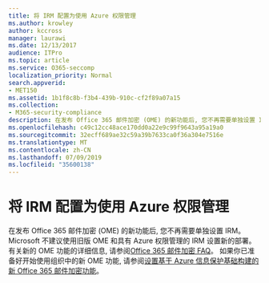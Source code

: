 ```yaml
---
title: 将 IRM 配置为使用 Azure 权限管理
ms.author: krowley
author: kccross
manager: laurawi
ms.date: 12/13/2017
audience: ITPro
ms.topic: article
ms.service: O365-seccomp
localization_priority: Normal
search.appverid:
- MET150
ms.assetid: 1b1f8c8b-f3b4-439b-910c-cf2f89a07a15
ms.collection:
- M365-security-compliance
description: 在发布 Office 365 邮件加密 (OME) 的新功能后, 您不再需要单独设置 IRM。 Microsoft 不建议使用旧版 OME 和具有 Azure 权限管理的 IRM 设置新的部署。 有关新的 OME 功能的详细信息, 请参阅 Office 365 邮件加密 FAQ。 如果你已准备好开始使用组织中的新 OME 功能, 请参阅设置基于 Azure 信息保护基础构建的新 Office 365 邮件加密功能。
ms.openlocfilehash: c49c12cc48ace170dd0a22e9c99f9643a95a19a0
ms.sourcegitcommit: 32ecff689ae32c59a39b7633ca0f36a304e7516e
ms.translationtype: MT
ms.contentlocale: zh-CN
ms.lasthandoff: 07/09/2019
ms.locfileid: "35600138"
---
```

# <a name="configure-irm-to-use-azure-rights-management"></a>将 IRM 配置为使用 Azure 权限管理

在发布 Office 365 邮件加密 (OME) 的新功能后, 您不再需要单独设置 IRM。 Microsoft 不建议使用旧版 OME 和具有 Azure 权限管理的 IRM 设置新的部署。 有关新的 OME 功能的详细信息, 请参阅[Office 365 邮件加密 FAQ](https://support.office.com/article/0432dce9-d9b6-4e73-8a13-4a932eb0081e)。 如果你已准备好开始使用组织中的新 OME 功能, 请参阅[设置基于 Azure 信息保护基础构建的新 Office 365 邮件加密功能](https://support.office.com/article/7ff0c040-b25c-4378-9904-b1b50210d00e)。
  

